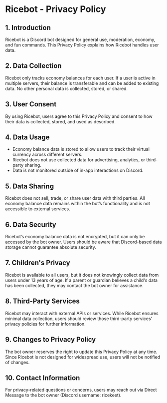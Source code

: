 # Ricebot - Privacy Policy
## 1. Introduction
Ricebot is a Discord bot designed for general use, moderation, economy, and fun commands. This Privacy Policy explains how Ricebot handles user data.
## 2. Data Collection
Ricebot only tracks economy balances for each user. If a user is active in multiple servers, their balance is transferable and can be added to existing data. No other personal data is collected, stored, or shared.
## 3. User Consent
By using Ricebot, users agree to this Privacy Policy and consent to how their data is collected, stored, and used as described.
## 4. Data Usage
- Economy balance data is stored to allow users to track their virtual currency across different servers.
- Ricebot does not use collected data for advertising, analytics, or third-party sharing.
- Data is not monitored outside of in-app interactions on Discord.
## 5. Data Sharing
Ricebot does not sell, trade, or share user data with third parties. All economy balance data remains within the bot’s functionality and is not accessible to external services.
## 6. Data Security
Ricebot’s economy balance data is not encrypted, but it can only be accessed by the bot owner. Users should be aware that Discord-based data storage cannot guarantee absolute security.
## 7. Children's Privacy
Ricebot is available to all users, but it does not knowingly collect data from users under 13 years of age. If a parent or guardian believes a child's data has been collected, they may contact the bot owner for assistance.
## 8. Third-Party Services
Ricebot may interact with external APIs or services. While Ricebot ensures minimal data collection, users should review those third-party services’ privacy policies for further information.
## 9. Changes to Privacy Policy
The bot owner reserves the right to update this Privacy Policy at any time. Since Ricebot is not designed for widespread use, users will not be notified of changes.
## 10. Contact Information
For privacy-related questions or concerns, users may reach out via Direct Message to the bot owner (Discord username: ricekeet).
